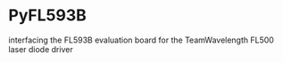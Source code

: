 PyFL593B
========

interfacing the FL593B evaluation board for the TeamWavelength FL500 laser diode driver
